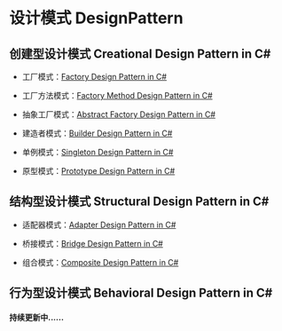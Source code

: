 # 设计模式 DesignPattern
## 创建型设计模式 Creational Design Pattern in C# 
- 工厂模式：[Factory Design Pattern in C#](https://github.com/jack-ningtz/DesignPattern/blob/main/FactoryDesignPattern "Factory Design")

- 工厂方法模式：[Factory Method Design Pattern in C#](https://github.com/jack-ningtz/DesignPattern/tree/main/FactoryMethodDesignPattern "Factory Method Design")

- 抽象工厂模式：[Abstract Factory Design Pattern in C#](https://github.com/jack-ningtz/DesignPattern/tree/main/AbstractFactoryDesignPattern "Abstract Factory Design")

- 建造者模式：[Builder Design Pattern in C#](https://github.com/jack-ningtz/DesignPattern/tree/main/BuilderDesignPattern "Builder Design")

- 单例模式：[Singleton Design Pattern in C#](https://github.com/jack-ningtz/DesignPattern/tree/main/SingletonDesignPattern "Singleton Design")

- 原型模式：[Prototype Design Pattern in C#](https://github.com/jack-ningtz/DesignPattern/tree/main/PrototypeDesignPattern "Prototype  Design")

## 结构型设计模式 Structural Design Pattern in C# 
- 适配器模式：[Adapter Design Pattern in C#](https://github.com/jack-ningtz/DesignPattern/tree/main/AdapterDesignPattern "Adapter  Design")

- 桥接模式：[Bridge Design Pattern in C#](https://github.com/jack-ningtz/DesignPattern/tree/main/BridgeDesignPattern "Bridge  Design")

- 组合模式：[Composite Design Pattern in C#](https://github.com/jack-ningtz/DesignPattern/tree/main/CompositeDesignPattern "Composite  Design")

## 行为型设计模式 Behavioral Design Pattern in C# 

#### 持续更新中......